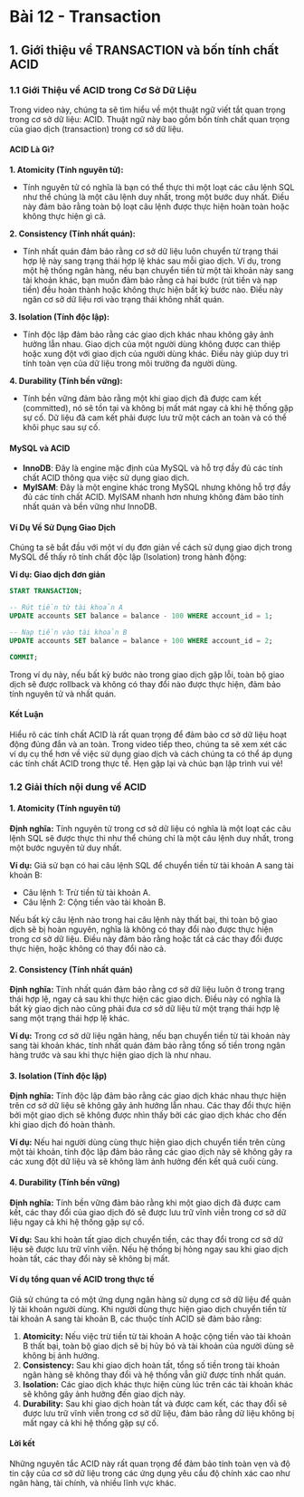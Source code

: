 # Bài 12 - Transaction
## 1. Giới thiệu về TRANSACTION và bốn tính chất ACID
### 1.1 Giới Thiệu về ACID trong Cơ Sở Dữ Liệu

Trong video này, chúng ta sẽ tìm hiểu về một thuật ngữ viết tắt quan trọng trong cơ sở dữ liệu: ACID. Thuật ngữ này bao gồm bốn tính chất quan trọng của giao dịch (transaction) trong cơ sở dữ liệu.

#### ACID Là Gì?

**1. Atomicity (Tính nguyên tử):**
   - Tính nguyên tử có nghĩa là bạn có thể thực thi một loạt các câu lệnh SQL như thể chúng là một câu lệnh duy nhất, trong một bước duy nhất. Điều này đảm bảo rằng toàn bộ loạt câu lệnh được thực hiện hoàn toàn hoặc không thực hiện gì cả. 

**2. Consistency (Tính nhất quán):**
   - Tính nhất quán đảm bảo rằng cơ sở dữ liệu luôn chuyển từ trạng thái hợp lệ này sang trạng thái hợp lệ khác sau mỗi giao dịch. Ví dụ, trong một hệ thống ngân hàng, nếu bạn chuyển tiền từ một tài khoản này sang tài khoản khác, bạn muốn đảm bảo rằng cả hai bước (rút tiền và nạp tiền) đều hoàn thành hoặc không thực hiện bất kỳ bước nào. Điều này ngăn cơ sở dữ liệu rơi vào trạng thái không nhất quán.

**3. Isolation (Tính độc lập):**
   - Tính độc lập đảm bảo rằng các giao dịch khác nhau không gây ảnh hưởng lẫn nhau. Giao dịch của một người dùng không được can thiệp hoặc xung đột với giao dịch của người dùng khác. Điều này giúp duy trì tính toàn vẹn của dữ liệu trong môi trường đa người dùng.

**4. Durability (Tính bền vững):**
   - Tính bền vững đảm bảo rằng một khi giao dịch đã được cam kết (committed), nó sẽ tồn tại và không bị mất mát ngay cả khi hệ thống gặp sự cố. Dữ liệu đã cam kết phải được lưu trữ một cách an toàn và có thể khôi phục sau sự cố.

#### MySQL và ACID

- **InnoDB**: Đây là engine mặc định của MySQL và hỗ trợ đầy đủ các tính chất ACID thông qua việc sử dụng giao dịch.
- **MyISAM**: Đây là một engine khác trong MySQL nhưng không hỗ trợ đầy đủ các tính chất ACID. MyISAM nhanh hơn nhưng không đảm bảo tính nhất quán và bền vững như InnoDB.

#### Ví Dụ Về Sử Dụng Giao Dịch

Chúng ta sẽ bắt đầu với một ví dụ đơn giản về cách sử dụng giao dịch trong MySQL để thấy rõ tính chất độc lập (Isolation) trong hành động:

**Ví dụ: Giao dịch đơn giản**
```sql
START TRANSACTION;

-- Rút tiền từ tài khoản A
UPDATE accounts SET balance = balance - 100 WHERE account_id = 1;

-- Nạp tiền vào tài khoản B
UPDATE accounts SET balance = balance + 100 WHERE account_id = 2;

COMMIT;
```
Trong ví dụ này, nếu bất kỳ bước nào trong giao dịch gặp lỗi, toàn bộ giao dịch sẽ được rollback và không có thay đổi nào được thực hiện, đảm bảo tính nguyên tử và nhất quán.

#### Kết Luận

Hiểu rõ các tính chất ACID là rất quan trọng để đảm bảo cơ sở dữ liệu hoạt động đúng đắn và an toàn. 
Trong video tiếp theo, chúng ta sẽ xem xét các ví dụ cụ thể hơn về việc sử dụng giao dịch và cách chúng ta có thể áp dụng các tính chất ACID trong thực tế. Hẹn gặp lại và chúc bạn lập trình vui vẻ!


### 1.2 Giải thích nội dung về ACID

#### 1. Atomicity (Tính nguyên tử)
**Định nghĩa:** Tính nguyên tử trong cơ sở dữ liệu có nghĩa là một loạt các câu lệnh SQL sẽ được thực thi như thể chúng chỉ là một câu lệnh duy nhất, trong một bước nguyên tử duy nhất.

**Ví dụ:** Giả sử bạn có hai câu lệnh SQL để chuyển tiền từ tài khoản A sang tài khoản B:
- Câu lệnh 1: Trừ tiền từ tài khoản A.
- Câu lệnh 2: Cộng tiền vào tài khoản B.

Nếu bất kỳ câu lệnh nào trong hai câu lệnh này thất bại, thì toàn bộ giao dịch sẽ bị hoàn nguyên, nghĩa là không có thay đổi nào được thực hiện trong cơ sở dữ liệu. Điều này đảm bảo rằng hoặc tất cả các thay đổi được thực hiện, hoặc không có thay đổi nào cả.

#### 2. Consistency (Tính nhất quán)
**Định nghĩa:** Tính nhất quán đảm bảo rằng cơ sở dữ liệu luôn ở trong trạng thái hợp lệ, ngay cả sau khi thực hiện các giao dịch. Điều này có nghĩa là bất kỳ giao dịch nào cũng phải đưa cơ sở dữ liệu từ một trạng thái hợp lệ sang một trạng thái hợp lệ khác.

**Ví dụ:** Trong cơ sở dữ liệu ngân hàng, nếu bạn chuyển tiền từ tài khoản này sang tài khoản khác, tính nhất quán đảm bảo rằng tổng số tiền trong ngân hàng trước và sau khi thực hiện giao dịch là như nhau.

#### 3. Isolation (Tính độc lập)
**Định nghĩa:** Tính độc lập đảm bảo rằng các giao dịch khác nhau thực hiện trên cơ sở dữ liệu sẽ không gây ảnh hưởng lẫn nhau. Các thay đổi thực hiện bởi một giao dịch sẽ không được nhìn thấy bởi các giao dịch khác cho đến khi giao dịch đó hoàn thành.

**Ví dụ:** Nếu hai người dùng cùng thực hiện giao dịch chuyển tiền trên cùng một tài khoản, tính độc lập đảm bảo rằng các giao dịch này sẽ không gây ra các xung đột dữ liệu và sẽ không làm ảnh hưởng đến kết quả cuối cùng.

#### 4. Durability (Tính bền vững)
**Định nghĩa:** Tính bền vững đảm bảo rằng khi một giao dịch đã được cam kết, các thay đổi của giao dịch đó sẽ được lưu trữ vĩnh viễn trong cơ sở dữ liệu ngay cả khi hệ thống gặp sự cố.

**Ví dụ:** Sau khi hoàn tất giao dịch chuyển tiền, các thay đổi trong cơ sở dữ liệu sẽ được lưu trữ vĩnh viễn. Nếu hệ thống bị hỏng ngay sau khi giao dịch hoàn tất, các thay đổi này sẽ không bị mất.

#### Ví dụ tổng quan về ACID trong thực tế
Giả sử chúng ta có một ứng dụng ngân hàng sử dụng cơ sở dữ liệu để quản lý tài khoản người dùng. Khi người dùng thực hiện giao dịch chuyển tiền từ tài khoản A sang tài khoản B, các thuộc tính ACID sẽ đảm bảo rằng:

1. **Atomicity:** Nếu việc trừ tiền từ tài khoản A hoặc cộng tiền vào tài khoản B thất bại, toàn bộ giao dịch sẽ bị hủy bỏ và tài khoản của người dùng sẽ không bị ảnh hưởng.
2. **Consistency:** Sau khi giao dịch hoàn tất, tổng số tiền trong tài khoản ngân hàng sẽ không thay đổi và hệ thống vẫn giữ được tính nhất quán.
3. **Isolation:** Các giao dịch khác thực hiện cùng lúc trên các tài khoản khác sẽ không gây ảnh hưởng đến giao dịch này.
4. **Durability:** Sau khi giao dịch hoàn tất và được cam kết, các thay đổi sẽ được lưu trữ vĩnh viễn trong cơ sở dữ liệu, đảm bảo rằng dữ liệu không bị mất ngay cả khi hệ thống gặp sự cố.

#### Lời kết
Những nguyên tắc ACID này rất quan trọng để đảm bảo tính toàn vẹn và độ tin cậy của cơ sở dữ liệu trong các ứng dụng yêu cầu độ chính xác cao như ngân hàng, tài chính, và nhiều lĩnh vực khác.
